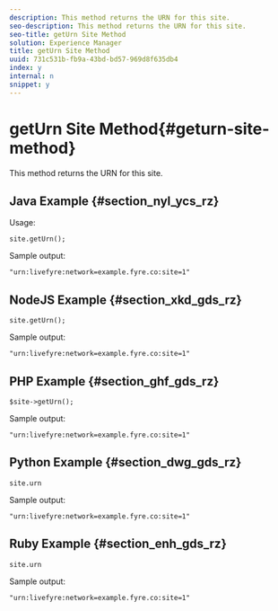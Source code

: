 ```yaml
---
description: This method returns the URN for this site.
seo-description: This method returns the URN for this site.
seo-title: getUrn Site Method
solution: Experience Manager
title: getUrn Site Method
uuid: 731c531b-fb9a-43bd-bd57-969d8f635db4
index: y
internal: n
snippet: y
---
```


# getUrn Site Method{#geturn-site-method}

This method returns the URN for this site.

## Java Example {#section_nyl_ycs_rz}

Usage:

```
site.getUrn();
```

Sample output:

```
"urn:livefyre:network=example.fyre.co:site=1" 

```

## NodeJS Example {#section_xkd_gds_rz}

```
site.getUrn(); 

```

Sample output:

```
"urn:livefyre:network=example.fyre.co:site=1" 

```

## PHP Example {#section_ghf_gds_rz}

```
$site->getUrn(); 

```

Sample output:

```
"urn:livefyre:network=example.fyre.co:site=1" 

```

## Python Example {#section_dwg_gds_rz}

```
site.urn 

```

Sample output:

```
"urn:livefyre:network=example.fyre.co:site=1" 

```

## Ruby Example {#section_enh_gds_rz}

```
site.urn 

```

Sample output:

```
"urn:livefyre:network=example.fyre.co:site=1"
```

